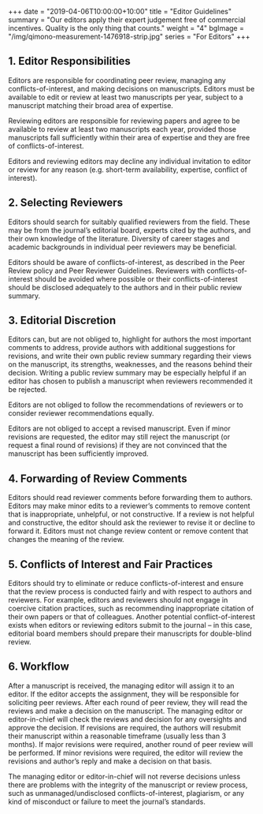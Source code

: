 +++
date = "2019-04-06T10:00:00+10:00"
title = "Editor Guidelines"
summary = "Our editors apply their expert judgement free of commercial incentives. Quality is the only thing that counts."
weight = "4"
bgImage = "/img/qimono-measurement-1476918-strip.jpg"
series = "For Editors"
+++

## 1. Editor Responsibilities

Editors are responsible for coordinating peer review, managing any conflicts-of-interest, and making decisions on manuscripts. Editors must be available to edit or review at least two manuscripts per year, subject to a manuscript matching their broad area of expertise. 

Reviewing editors are responsible for reviewing papers and agree to be available to review at least two manuscripts each year, provided those manuscripts fall sufficiently within their area of expertise and they are free of conflicts-of-interest.

Editors and reviewing editors may decline any individual invitation to editor or review for any reason (e.g. short-term availability, expertise, conflict of interest).

## 2. Selecting Reviewers

Editors should search for suitably qualified reviewers from the field. These may be from the journal’s editorial board, experts cited by the authors, and their own knowledge of the literature. Diversity of career stages and academic backgrounds in individual peer reviewers may be beneficial. 

Editors should be aware of conflicts-of-interest, as described in the Peer Review policy and Peer Reviewer Guidelines. Reviewers with conflicts-of-interest should be avoided where possible or their conflicts-of-interest should be disclosed adequately to the authors and in their public review summary.

## 3. Editorial Discretion

Editors can, but are not obliged to, highlight for authors the most important comments to address, provide authors with additional suggestions for revisions, and write their own public review summary regarding their views on the manuscript, its strengths, weaknesses, and the reasons behind their decision. Writing a public review summary may be especially helpful if an editor has chosen to publish a manuscript when reviewers recommended it be rejected.

Editors are not obliged to follow the recommendations of reviewers or to consider reviewer recommendations equally.

Editors are not obliged to accept a revised manuscript. Even if minor revisions are requested, the editor may still reject the manuscript (or request a final round of revisions) if they are not convinced that the manuscript has been sufficiently improved.

## 4. Forwarding of Review Comments

Editors should read reviewer comments before forwarding them to authors. Editors may make minor edits to a reviewer’s comments to remove content that is inappropriate, unhelpful, or not constructive. If a review is not helpful and constructive, the editor should ask the reviewer to revise it or decline to forward it. Editors must not change review content or remove content that changes the meaning of the review.

## 5. Conflicts of Interest and Fair Practices

Editors should try to eliminate or reduce conflicts-of-interest and ensure that the review process is conducted fairly and with respect to authors and reviewers. For example, editors and reviewers should not engage in coercive citation practices, such as recommending inappropriate citation of their own papers or that of colleagues. Another potential conflict-of-interest exists when editors or reviewing editors submit to the journal – in this case, editorial board members should prepare their manuscripts for double-blind review.

## 6. Workflow

After a manuscript is received, the managing editor will assign it to an editor. If the editor accepts the assignment, they will be responsible for soliciting peer reviews. After each round of peer review, they will read the reviews and make a decision on the manuscript. The managing editor or editor-in-chief will check the reviews and decision for any oversights and approve the decision. If revisions are required, the authors will resubmit their manuscript within a reasonable timeframe (usually less than 3 months). If major revisions were required, another round of peer review will be performed. If minor revisions were required, the editor will review the revisions and author’s reply and make a decision on that basis.

The managing editor or editor-in-chief will not reverse decisions unless there are problems with the integrity of the manuscript or review process, such as unmanaged/undisclosed conflicts-of-interest, plagiarism, or any kind of misconduct or failure to meet the journal’s standards.
